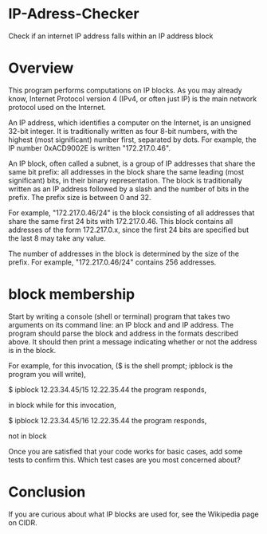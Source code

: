 # IP-Adress-Checker
Check if an internet IP address falls within an IP address block

# Overview

This program performs computations on IP blocks. As you may already know, Internet Protocol version 4 (IPv4, or often just IP) is the main network protocol used on the Internet.

An IP address, which identifies a computer on the Internet, is an unsigned 32-bit integer. It is traditionally written as four 8-bit numbers, with the highest (most significant) number first, separated by dots. For example, the IP number 0xACD9002E is written "172.217.0.46".

An IP block, often called a subnet, is a group of IP addresses that share the same bit prefix: all addresses in the block share the same leading (most significant) bits, in their binary representation. The block is traditionally written as an IP address followed by a slash and the number of bits in the prefix. The prefix size is between 0 and 32.

For example, "172.217.0.46/24" is the block consisting of all addresses that share the same first 24 bits with 172.217.0.46. This block contains all addresses of the form 172.217.0.x, since the first 24 bits are specified but the last 8 may take any value.

The number of addresses in the block is determined by the size of the prefix. For example, "172.217.0.46/24" contains 256 addresses.


# block membership

Start by writing a console (shell or terminal) program that takes two arguments on its command line: an IP block and and IP address. The program should parse the block and address in the formats described above. It should then print a message indicating whether or not the address is in the block.

For example, for this invocation, ($ is the shell prompt; ipblock is the program you will write),

$ ipblock 12.23.34.45/15 12.22.35.44
the program responds,

in block
while for this invocation,

$ ipblock 12.23.34.45/16 12.22.35.44
the program responds,

not in block

Once you are satisfied that your code works for basic cases, add some tests to confirm this. Which test cases are you most concerned about?


# Conclusion

If you are curious about what IP blocks are used for, see the Wikipedia page on CIDR.
